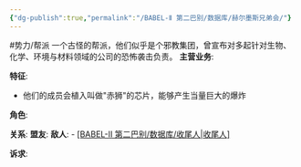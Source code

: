 ```yaml
---
{"dg-publish":true,"permalink":"/BABEL-Ⅱ 第二巴别/数据库/赫尔墨斯兄弟会/"}
---
```


#势力/帮派
一个古怪的帮派，他们似乎是个邪教集团，曾宣布对多起针对生物、化学、环境与材料领域的公司的恐怖袭击负责。
**主营业务**:

**特征**:
- 他们的成员会植入叫做"赤狮"的芯片，能够产生当量巨大的爆炸

**角色**:

**关系**:
	**盟友**:
	**敌人**:
	- [[BABEL-Ⅱ 第二巴别/数据库/收尾人\|收尾人]](通缉-1)

**诉求**:
